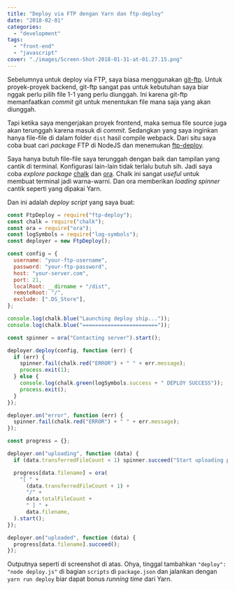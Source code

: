```yaml
---
title: "Deploy via FTP dengan Yarn dan ftp-deploy"
date: "2018-02-01"
categories:
  - "development"
tags:
  - "front-end"
  - "javascript"
cover: "./images/Screen-Shot-2018-01-31-at-01.27.15.png"
---
```


Sebelumnya untuk deploy via FTP, saya biasa menggunakan [git-ftp](https://github.com/git-ftp/git-ftp). Untuk proyek-proyek backend, git-ftp sangat pas untuk kebutuhan saya biar nggak perlu pilih file 1-1 yang perlu diunggah. Ini karena git-ftp memanfaatkan _commit_ git untuk menentukan file mana saja yang akan diunggah.

Tapi ketika saya mengerjakan proyek frontend, maka semua file source juga akan terunggah karena masuk di _commit_. Sedangkan yang saya inginkan hanya file-file di dalam folder `dist` hasil compile webpack. Dari situ saya coba buat cari _package_ FTP di NodeJS dan menemukan [ftp-deploy](https://www.npmjs.com/package/ftp-deploy).

Saya hanya butuh file-file saya terunggah dengan baik dan tampilan yang cantik di terminal. Konfigurasi lain-lain tidak terlalu butuh sih. Jadi saya coba _explore package_ [chalk](https://www.npmjs.com/package/chalk) dan [ora](https://www.npmjs.com/package/ora). Chalk ini sangat _useful_ untuk membuat terminal jadi warna-warni. Dan ora memberikan _loading spinner_ cantik seperti yang dipakai Yarn.

Dan ini adalah _deploy script_ yang saya buat:

```js
const FtpDeploy = require("ftp-deploy");
const chalk = require("chalk");
const ora = require("ora");
const logSymbols = require("log-symbols");
const deployer = new FtpDeploy();

const config = {
  username: "your-ftp-username",
  password: "your-ftp-password",
  host: "your-server.com",
  port: 21,
  localRoot: __dirname + "/dist",
  remoteRoot: "/",
  exclude: [".DS_Store"],
};

console.log(chalk.blue("Launching deploy ship..."));
console.log(chalk.blue("========================"));

const spinner = ora("Contacting server").start();

deployer.deploy(config, function (err) {
  if (err) {
    spinner.fail(chalk.red("ERROR") + " " + err.message);
    process.exit(1);
  } else {
    console.log(chalk.green(logSymbols.success + " DEPLOY SUCCESS"));
    process.exit();
  }
});

deployer.on("error", function (err) {
  spinner.fail(chalk.red("ERROR") + " " + err.message);
});

const progress = {};

deployer.on("uploading", function (data) {
  if (data.transferredFileCount < 1) spinner.succeed("Start uploading process");

  progress[data.filename] = ora(
    "[ " +
      (data.transferredFileCount + 1) +
      "/" +
      data.totalFileCount +
      " ] " +
      data.filename,
  ).start();
});

deployer.on("uploaded", function (data) {
  progress[data.filename].succeed();
});
```

Outputnya seperti di screenshot di atas. Ohya, tinggal tambahkan `"deploy": "node deploy.js"` di bagian `scripts` di `package.json` dan jalankan dengan `yarn run deploy` biar dapat bonus _running time_ dari Yarn.
